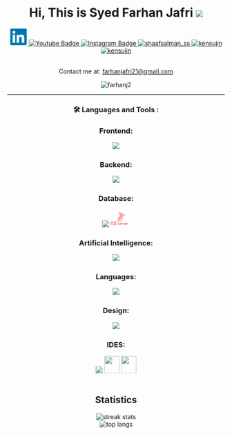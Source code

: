 <div id="header" align="center">
  <h1>
  Hi, This is Syed Farhan Jafri
  <img src="https://media.giphy.com/media/hvRJCLFzcasrR4ia7z/giphy.gif" width="30px"/>
  </h1>
  
  <div id="badges">
  <a href="https://www.linkedin.com/in/farhan-jafri21/" target="blank">
    <img src="https://github.com/devicons/devicon/blob/master/icons/linkedin/linkedin-original.svg" alt="LinkedIn Badge" width="40" height="40"/>
  </a>
  <a href="https://www.youtube.com/c/Kensu2121" target="blank">
    <img src="https://upload.wikimedia.org/wikipedia/commons/e/ef/Youtube_logo.png" alt="Youtube Badge"  width="50" height="40"/>
  </a>
  <a href="https://www.instagram.com/syedfarhanjafri/" target="blank"> 
    <img src="https://raw.githubusercontent.com/rahuldkjain/github-profile-readme-generator/master/src/images/icons/Social/instagram.svg" alt="Instagram Badge" width="40" height="40"/>
  </a>
    <a href="https://twitter.com/fjayy21" target="blank">
      <img src="https://raw.githubusercontent.com/rahuldkjain/github-profile-readme-generator/master/src/images/icons/Social/twitter.svg" alt="shaafsalman_ss" height="40" width="40" />
  </a>
    <a href="https://discord.gg/kensujin" target="blank">
      <img src="https://raw.githubusercontent.com/rahuldkjain/github-profile-readme-generator/master/src/images/icons/Social/discord.svg" alt="kensujin" height="40" width="40" /></a>
    <a href="https://open.spotify.com/user/w5tw11j1vphw3ngb8mqwczvai?si=dd48cc7fecb64d85" target="blank">
      <img src="https://storage.googleapis.com/pr-newsroom-wp/1/2023/05/Spotify_Primary_Logo_RGB_Green.png" alt="kensujin" height="40" width="40" /></a>
  </div>
  <br>
  
  Contact me at: farhanjafri21@gmail.com

  <img src="https://komarev.com/ghpvc/?username=farhanj21&label=Profile%20views&color=red&style=flat" alt="farhanj2" /> 
  
  ---

### :hammer_and_wrench: Languages and Tools :

<h3>Frontend:</h3>
<div>  
    <img src="https://skillicons.dev/icons?i=java,react,spring,css,tailwind,html,bootstrap,javascript" /><br>
</div>

<h3>Backend:</h3>
<div>
  <img src="https://skillicons.dev/icons?i=nodejs,spring,express,nextjs,npm,js,jquery" /><br>
</div>

<h3>Database:</h3>
<div>
  <img src="https://skillicons.dev/icons?i=mysql,mongodb" /> 
  <img src="https://github.com/devicons/devicon/blob/master/icons/microsoftsqlserver/microsoftsqlserver-plain-wordmark.svg" title="sqlserver" alt="sqlserver" width="40" height="40"/>&nbsp;
</div>

 <h3>Artificial Intelligence:</h3>
   <img src="https://skillicons.dev/icons?i=pytorch,tensorflow,sklearn" /><br>

<h3>Languages:</h3>
<div>
  <img src="https://skillicons.dev/icons?i=c,cpp,cs,python,java" /><br>
</div>

<h3>Design:</h3>
    <img src="https://skillicons.dev/icons?i=figma,matlab,ps,ai,pr,notion" /><br>

<h3>IDES:</h3>
    <img src="https://skillicons.dev/icons?i=vscode,visualstudio,idea,pycharm,eclipse,powershell,wordpress,windows,linux" />
    <img src="https://upload.wikimedia.org/wikipedia/commons/thumb/9/98/Apache_NetBeans_Logo.svg/888px-Apache_NetBeans_Logo.svg.png"  height="40" width="35" />
    <img src="https://store-images.s-microsoft.com/image/apps.8200.14525614036320964.388ccdd1-65a9-4bfc-81ce-c614493bcc79.5dfc4719-b603-45a1-a73e-bf55d9d25077?h=464"  height="40" width="35" /><br>

<br>
  <h2>Statistics</h2>
  <img width=390 src="https://github-readme-streak-stats-salesp07.vercel.app/?user=farhanj21&count_private=true&theme=react&border_radius=10" alt="streak stats"/> <br>
  <img width=325 src="https://github-readme-stats-salesp07.vercel.app/api/top-langs/?username=farhanj21&hide=HTML&langs_count=8&layout=compact&theme=react&border_radius=10&size_weight=0.5&count_weight=0.5&exclude_repo=github-readme-stats" alt="top langs" />
  <br/>
  
    
</div>




